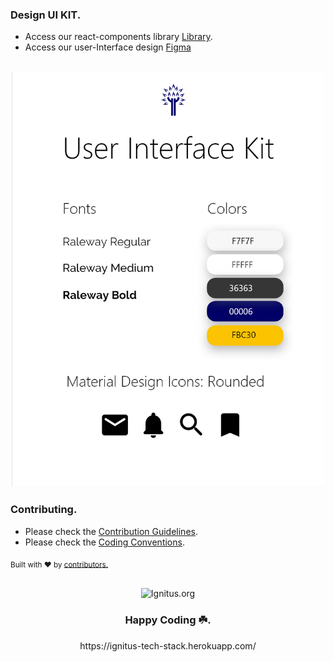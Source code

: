 ### Design UI KIT.
 * Access our react-components library [Library](http://www.ignitus.org/interface/colors).
 * Access our user-Interface design [Figma]( https://www.figma.com/file/BrP5RowC7va50HyETZQUDA/Ignitus-Design?node-id=0%3A1)


<div align="center">
  <br>
   <img src="https://github.com/Ignitus/Ignitus-UI-Kit/blob/master/ignitus-Assets/kit.png" alt="Ignitus.org" width="500">
  <br>
</div>

### Contributing.

- Please check the [Contribution Guidelines](https://github.com/Ignitus/Ignitus-Client-Side-Development/blob/master/.github/CONTRIBUTION/CONTRIBUTION.md).
- Please check the [Coding Conventions](https://github.com/Ignitus/Ignitus-client/wiki/CodeGuidelines-And-Conventions).


<p>
  <sub>Built with ❤︎ by
    <a href="https://github.com/Ignitus/Ignitus-client/graphs/contributors">contributors.</a>
  </sub>
</p>

<div align="center">
  <br>
  <img src="https://media.giphy.com/media/l46ChKeGsmsfE3Un6/giphy.gif" alt="Ignitus.org" width="200">
  <br>
  <h3>Happy Coding ☘️.</h3>
  <p>https://ignitus-tech-stack.herokuapp.com/</p>
</div>




